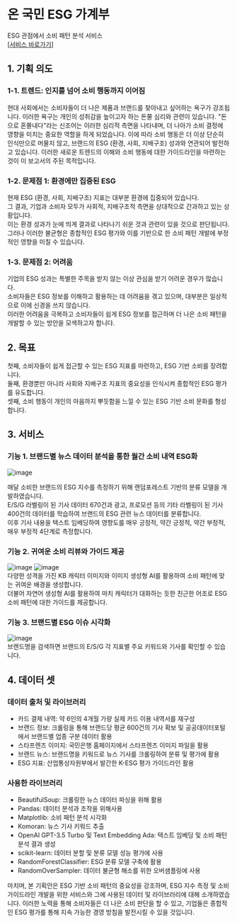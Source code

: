 # 온 국민 ESG 가계부
ESG 관점에서 소비 패턴 분석 서비스  
[[서비스 바로가기](https://kb-esg-spending.streamlit.app/)] 

## 1. 기획 의도
### 1-1. 트렌드: 인지를 넘어 소비 행동까지 이어짐
현대 사회에서는 소비자들이 더 나은 제품과 브랜드를 찾아내고 싶어하는 욕구가 강조됩니다. 이러한 욕구는 개인의 성취감을 높이고자 하는 돈쭐 심리와 관련이 있습니다. "돈으로 혼쭐내다"라는 신조어는 이러한 심리적 측면을 나타내며, 더 나아가 소비 결정에 영향을 미치는 중요한 역할을 하게 되었습니다. 이에 따라 소비 행동은 더 이상 단순히 인식만으로 머물지 않고, 브랜드의 ESG (환경, 사회, 지배구조) 성과와 연관되어 발전하고 있습니다. 이러한 새로운 트렌드의 이해와 소비 행동에 대한 가이드라인을 마련하는 것이 이 보고서의 주된 목적입니다.

### 1-2. 문제점 1: 환경에만 집중된 ESG
현재 ESG (환경, 사회, 지배구조) 지표는 대부분 환경에 집중되어 있습니다.  
그 결과, 기업과 소비자 모두가 사회적, 지배구조적 측면을 상대적으로 간과하고 있는 상황입니다.  
이는 환경 성과가 눈에 띄게 결과로 나타나기 쉬운 것과 관련이 있을 것으로 판단됩니다.  
그러나 이러한 불균형은 종합적인 ESG 평가와 이를 기반으로 한 소비 패턴 개발에 부정적인 영향을 미칠 수 있습니다.  

### 1-3. 문제점 2: 어려움
기업의 ESG 성과는 특별한 주목을 받지 않는 이상 관심을 받기 어려운 경우가 많습니다.  
소비자들은 ESG 정보를 이해하고 활용하는 데 어려움을 겪고 있으며, 대부분은 일상적으로 이에 신경을 쓰지 않습니다.  
이러한 어려움을 극복하고 소비자들이 쉽게 ESG 정보를 접근하며 더 나은 소비 패턴을 개발할 수 있는 방안을 모색하고자 합니다.  

## 2. 목표
첫째, 소비자들이 쉽게 접근할 수 있는 ESG 지표를 마련하고, ESG 기반 소비를 장려합니다.  
둘째, 환경뿐만 아니라 사회와 지배구조 지표의 중요성을 인식시켜 종합적인 ESG 평가를 유도합니다.  
셋째, 소비 행동이 개인의 마음까지 뿌듯함을 느낄 수 있는 ESG 기반 소비 문화를 형성합니다.  

## 3. 서비스
### 기능 1. 브랜드별 뉴스 데이터 분석을 통한 월간 소비 내역 ESG화
![image](https://github.com/uuoog/kb_esg_spend/assets/131653525/5947d87a-42ee-45f8-ab16-eb4c733838fb)  

매달 소비한 브랜드의 ESG 지수를 측정하기 위해 랜덤포레스트 기반의 분류 모델을 개발하였습니다.  
E/S/G 라벨링이 된 기사 데이터 670건과 광고, 프로모션 등의 기타 라벨링이 된 기사 400건의 데이터를 학습하여 브랜드의 ESG 관련 뉴스 데이터를 분류합니다.  
이후 기사 내용을 텍스트 임베딩하여 영향도를 매우 긍정적, 약간 긍정적, 약간 부정적, 매우 부정적 4단계로 측정합니다.  




### 기능 2. 귀여운 소비 리뷰와 가이드 제공
 ![image](https://github.com/uuoog/kb_esg_spend/assets/131653525/a5da0e63-0b79-402f-9931-4bf009b9a073)
 ![image](https://github.com/uuoog/kb_esg_spend/assets/131653682/3d935198-a43f-4b8c-9a32-8ca0b8d6c6aa)  
다양한 성격을 가진 KB 캐릭터 이미지와 이미지 생성형 AI를 활용하여 소비 패턴에 맞는 귀여운 배경을 생성합니다.  
더불어 자연어 생성형 AI를 활용하여 마치 캐릭터가 대화하는 듯한 친근한 어조로 ESG 소비 패턴에 대한 가이드를 제공합니다.  


### 기능 3. 브랜드별 ESG 이슈 시각화
![image](https://github.com/uuoog/kb_esg_spend/assets/131653682/6cca7410-f448-4c9d-a163-a7717c2391ce)  
브랜드명을 검색하면 브랜드의 E/S/G 각 지표별 주요 키워드와 기사를 확인할 수 있습니다.  


## 4. 데이터 셋
### 데이터 출처 및 라이브러리
-	카드 결제 내역: 약 6인의 4개월 가량 실제 카드 이용 내역서를 재구성  
-	브랜드 정보: 크롤링을 통해 브랜드당 평균 600건의 기사 확보 및 공공데이터포털에서 브랜드별 업종 구분 데이터 활용  
-	스타프렌즈 이미지: 국민은행 홈페이지에서 스타프렌즈 이미지 파일을 활용  
-	브랜드 뉴스: 브랜드명을 키워드로 뉴스 기사를 크롤링하여 분류 및 평가에 활용  
-	ESG 지표: 산업통상자원부에서 발간한 K-ESG 평가 가이드라인 활용  

### 사용한 라이브러리
-	BeautifulSoup: 크롤링한 뉴스 데이터 파싱을 위해 활용
-	Pandas: 데이터 분석과 조작을 위해사용
-	Matplotlib: 소비 패턴 분석 시각화
-	Komoran: 뉴스 기사 키워드 추출
-	OpenAI GPT-3.5 Turbo 및 Text Embedding Ada: 텍스트 임베딩 및 소비 패턴 분석 결과 생성
-	scikit-learn: 데이터 분할 및 분류 모델 성능 평가에 사용
-	RandomForestClassifier: ESG 분류 모델 구축에 활용
-	RandomOverSampler: 데이터 불균형 해소를 위한 오버샘플링에 사용


마치며, 본 기획안은 ESG 기반 소비 패턴의 중요성을 강조하며, ESG 지수 측정 및 소비 가이드라인 개발을 위한 서비스와 그에 사용된 데이터 및 라이브러리에 대해 소개하였습니다. 이러한 노력을 통해 소비자들은 더 나은 소비 판단을 할 수 있고, 기업들은 종합적인 ESG 평가를 통해 지속 가능한 경영 방침을 발전시킬 수 있을 것입니다.
